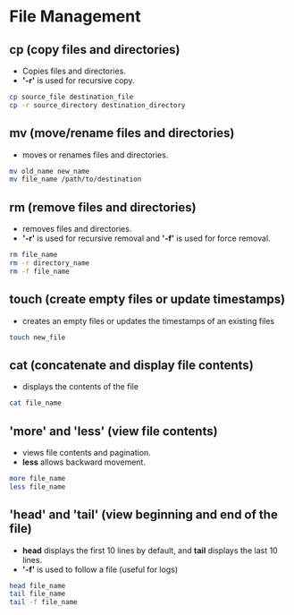 # File Management

## cp (copy files and directories)

- Copies files and directories.
- **'-r'** is used for recursive copy.

```bash
cp source_file destination_file
cp -r source_directory destination_directory
```

## mv (move/rename files and directories)

- moves or renames files and directories.

```bash
mv old_name new_name
mv file_name /path/to/destination
```

## rm (remove files and directories)

- removes files and directories.
- **'-r'** is used for recursive removal and **'-f'** is used for force removal.

```bash
rm file_name
rm -r directory_name
rm -f file_name
```

## touch (create empty files or update timestamps)

- creates an empty files or updates the timestamps of an existing files

```bash
touch new_file
```

## cat (concatenate and display file contents)

- displays the contents of the file

```bash
cat file_name
```

## 'more' and 'less' (view file contents)

- views file contents and pagination.
- **less** allows backward movement.

```bash
more file_name
less file_name
```

## 'head' and 'tail' (view beginning and end of the file)

- **head** displays the first 10 lines by default, and **tail** displays the last 10 lines.
- **'-f'** is used to follow a file (useful for logs)

```bash
head file_name
tail file_name
tail -f file_name
```
